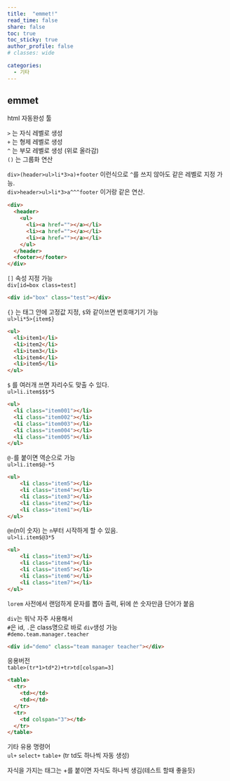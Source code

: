 ```yaml
---
title:  "emmet!"
read_time: false
share: false
toc: true
toc_sticky: true
author_profile: false
# classes: wide

categories:
  - 기타
---
```


## emmet

html 자동완성 툴  

`>` 는 자식 레벨로 생성   
`+` 는 형제 레벨로 생성  
`^` 는 부모 레벨로 생성 (위로 올라감)  
`()` 는 그룹화 연산  

`div>(header>ul>li*3>a)+footer` 이런식으로 `^`를 쓰지 않아도 같은 레벨로 지정 가능.  
`div>header>ul>li*3>a^^^footer` 이거랑 같은 연산.   

```html
<div>
  <header>
    <ul>
      <li><a href=""></a></li>
      <li><a href=""></a></li>
      <li><a href=""></a></li>
    </ul>
  </header>
  <footer></footer>
</div>
```


`[]` 속성 지정 가능  
`div[id=box class=test]`  

```html
<div id="box" class="test"></div>
```

`{}` 는 태그 안에 고정값 지정, `$`와 같이쓰면 번호매기기 가능  
`ul>li*5>{item$}`  

```html
<ul>
  <li>item1</li>
  <li>item2</li>
  <li>item3</li>
  <li>item4</li>
  <li>item5</li>
</ul>
```

`$` 를 여러개 쓰면 자리수도 맞출 수 있다.  
`ul>li.item$$$*5`  

```html
<ul>
  <li class="item001"></li>
  <li class="item002"></li>
  <li class="item003"></li>
  <li class="item004"></li>
  <li class="item005"></li>
</ul>
```


`@-`를 붙이면 역순으로 가능  
`ul>li.item$@-*5`  

```html
<ul>
    <li class="item5"></li>
    <li class="item4"></li>
    <li class="item3"></li>
    <li class="item2"></li>
    <li class="item1"></li>
</ul>
```

`@n`(n이 숫자) 는 `n`부터 시작하게 할 수 있음.  
`ul>li.item$@3*5`  

```html
<ul>
    <li class="item3"></li>
    <li class="item4"></li>
    <li class="item5"></li>
    <li class="item6"></li>
    <li class="item7"></li>
</ul>
```

`lorem` 사전에서 랜덤하게 문자를 뽑아 출력, 뒤에 쓴 숫자만큼 단어가 붙음  

`div`는 워낙 자주 사용해서  
`#`은 id, `.`은 class명으로 바로 `div`생성 가능  
`#demo.team.manager.teacher`  

```html
<div id="demo" class="team manager teacher"></div>
```

응용버전  
`table>(tr*1>td*2)+tr>td[colspan=3]`  

```html
<table>
  <tr>
    <td></td>
    <td></td>
  </tr>
  <tr>
    <td colspan="3"></td>
  </tr>
</table>
```

기타 유용 명령어  
`ul+` `select+` `table+` (tr td도 하나씩 자동 생성)

자식을 가지는 태그는 +를 붙이면 자식도 하나씩 생김(테스트 할때 좋을듯)

